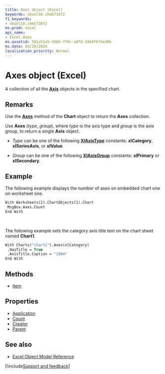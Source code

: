 ```yaml
---
title: Axes object (Excel)
keywords: vbaxl10.chm571072
f1_keywords:
- vbaxl10.chm571072
ms.prod: excel
api_name:
- Excel.Axes
ms.assetid: 581e51e5-3dbb-7f0c-a87d-2d44f67dad0b
ms.date: 03/29/2019
localization_priority: Normal
---
```



# Axes object (Excel)

A collection of all the **[Axis](Excel.Axis(object).md)** objects in the specified chart.


## Remarks

Use the **[Axes](excel.chart.axes.md)** method of the **Chart** object to return the **Axes** collection.

Use **Axes** (_type_, _group_), where _type_ is the axis type and _group_ is the axis group, to return a single **Axis** object. 

- _Type_ can be one of the following **[XlAxisType](Excel.XlAxisType.md)** constants: **xlCategory**, **xlSeriesAxis**, or **xlValue**. 

- _Group_ can be one of the following **[XlAxisGroup](Excel.XlAxisGroup.md)** constants: **xlPrimary** or **xlSecondary**. 


## Example

The following example displays the number of axes on embedded chart one on worksheet one.

```vb
With Worksheets(1).ChartObjects(1).Chart 
 MsgBox.Axes.Count 
End With
```

<br/>

The following example sets the category axis title text on the chart sheet named **Chart1**.

```vb
With Charts("chart1").Axes(xlCategory) 
 .HasTitle = True 
 .AxisTitle.Caption = "1994" 
End With
```


## Methods

- [Item](Excel.Axes.Item.md)

## Properties

- [Application](Excel.Axes.Application.md)
- [Count](Excel.Axes.Count.md)
- [Creator](Excel.Axes.Creator.md)
- [Parent](Excel.Axes.Parent.md)

## See also

- [Excel Object Model Reference](overview/Excel/object-model.md)

[!include[Support and feedback](~/includes/feedback-boilerplate.md)]